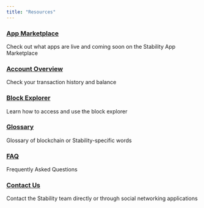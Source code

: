 ```yaml
---
title: "Resources"
---
```


<div class="docs-card-container">
<div class="row row-cols-1 row-cols-md-3a g-4">

  <div class="col">
    <div class="card card-body h-100 d-flex flex-column" >
    <a href="marketplace" class="card-title card-link stretched-link"> <h3>App Marketplace</h3></a>
    <p class="card-text">Check out what apps are live and coming soon on the Stability App Marketplace</p>
</div>
</div>
</div>
</div>

<div class="docs-card-container">
<div class="row row-cols-1 row-cols-md-3a g-4">

  <div class="col">
    <div class="card card-body h-100 d-flex flex-column">
    <a href="portal" class="card-title card-link stretched-link"> <h3>Account Overview</h3></a>
    <p class="card-text">Check your transaction history and balance</p>
</div>
</div>

  <div class="col">
    <div class="card card-body h-100 d-flex flex-column">
    <a href="block_explorer" class="card-title card-link stretched-link"> <h3>Block Explorer</h3></a>
    <p class="card-text">Learn how to access and use the block explorer</p>
</div>
</div>
</div>
</div>

<div class="docs-card-container">
<div class="row row-cols-1 row-cols-md-3a g-4">

  <div class="col">
    <div class="card card-body h-100 d-flex flex-column">
    <a href="glossary" class="card-title card-link stretched-link"> <h3>Glossary</h3></a>
    <p class="card-text">Glossary of blockchain or Stability-specific words</p>
</div>
</div>

  <div class="col">
    <div class="card card-body h-100 d-flex flex-column">
    <a href="faq" class="card-title card-link stretched-link"> <h3>FAQ</h3></a>
    <p class="card-text">Frequently Asked Questions</p>
</div>
</div>
</div>
</div>

<div class="docs-card-container">
<div class="row row-cols-1 row-cols-md-3a g-4">

  <div class="col">
    <div class="card card-body h-100 d-flex flex-column">
    <a href="contact" class="card-title card-link stretched-link"> <h3>Contact Us</h3></a>
    <p class="card-text">Contact the Stability team directly or through social networking applications</p>
</div>
</div>
</div>
</div>